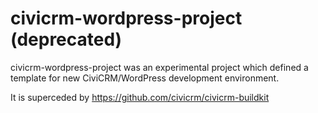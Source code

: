 # civicrm-wordpress-project (deprecated)

civicrm-wordpress-project was an experimental project which defined a
template for new CiviCRM/WordPress development environment.

It is superceded by https://github.com/civicrm/civicrm-buildkit

